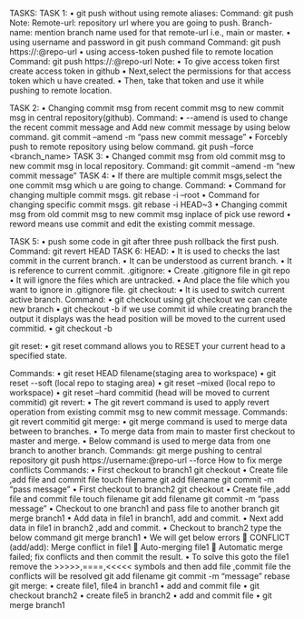 TASKS:
TASK 1:
    • git push without using remote aliases:
     Command:
         git push <remote-url> <branch-name>
Note:
   Remote-url: repository url where you are going to push.
  Branch-name: mention branch name used for that remote-url i.e., main or  master.
    • using username and password in git push command
Command:
       git push https://<username>:<password>@repo-url <branch-name>
    •  using access-token pushed file to remote location
Command:
      git push https://<username>:<access-token>@repo-url <branch-name>
Note:
    • To give access token first create access token in github
    • Next,select the permissions for that access token which u have created.
    • Then, take that token and use it while pushing to remote location.



TASK 2:
    • Changing commit msg from recent commit msg to new commit msg in central repository(github).
Command:
    • --amend is used to change the recent commit message and Add new commit message by using below command.
                                 git commit –amend -m “pass new commit message”
    • Forcebly push to remote repository using below command.
git push –force <remot-name> <branch_name>
TASK 3:
    • Changed commit msg from old commit msg to new commit msg in local repository.
 Command:
                      git commit –amend -m “new commit message”
TASK 4:
    • If there are multiple commit msgs,select the one commit msg which u are going to change.
Command:
    • Command for changing multiple commit msgs.
   git rebase -i –root
    • Command for changing specific commit msgs.
git rebase -i HEAD~3
    • Changing commit msg from old commit msg to new commit msg inplace of pick use reword
    • reword means use commit and edit the existing commit message.

TASK 5:
    • push some code in git after three push rollback the first push.
Command:
       git revert HEAD
TASK 6:
HEAD:
    • It is used to checks the last commit in the current branch.
    • It can be understood as current branch.
    • It is reference to current commit.
.gitignore:
    • Create .gitignore file in git  repo
    • It will ignore the files which are untracked.
    • And place the file which you want to ignore in .gitignore file.
git checkout:
    • It is used to switch current active branch.
Command:
    • git checkout <branch-name>
   using git checkout we can create new branch
    • git checkout -b <branch-name>
if we use commit id while creating branch the output it displays was the head position will be moved to the current used commitid.
    • git checkout -b <branch-name> <commit-id>

git reset:
    • git reset command allows you to RESET your current head to a specified state.

Commands:
    • git reset HEAD filename(staging area to workspace)
    • git reset --soft <previouscommitid>(local repo to staging area)
    • git reset –mixed <previoscommitid>(local repo to workspace)
    • git reset –hard commitid (head will be moved to current commitid)
git revert:
    • The git revert command is used to apply revert operation from existing commit msg to new commit message.
Commands:
       git revert commitid
git merge:
    •  git merge command is used to merge data between to branches.
    •  To merge data from main to master first checkout to master and merge.
    •  Below command is used to merge data from one branch to another branch.
Commands:
        git merge <branchname>
     pushing to central repository 
                git push https://username:<access-token>@repo-url <branchname> --force
How to fix merge conflicts
 Commands:
     •	First checkout to branch1 
git checkout <branchname>
     •	Create file ,add file and commit file
        touch filename
        git add filename
        git commit -m “pass message”
     •  First checkout to branch2
git checkout <branchname>
     •	Create file ,add file and commit file
        touch filename
        git add filename
        git commit -m “pass message”
     •	Checkout to one branch1 and pass file to another branch
git merge branch1 
     •	Add data in file1 in branch1, add and commit.
     •	Next add data in file1 in branch2 ,add and commit.
     •	Checkout to branch2 type the below command
git merge branch1
     •	We will get below errors
	CONFLICT (add/add): Merge conflict in file1
	Auto-merging file1
	Automatic merge failed; fix conflicts and then commit the result.
     •	To solve this goto the file1 remove the >>>>>,====,<<<<< symbols and then add file ,commit file the conflicts will be resolved
                     git add filename
                     git commit -m “message”
rebase git merge:
•	create file1, file4 in branch1
•	add and commit file
•	git checkout branch2
•	create file5 in branch2
•	add and commit file
•	git merge branch1
   


                
                    






